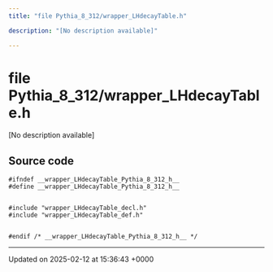 ```yaml
---
title: "file Pythia_8_312/wrapper_LHdecayTable.h"

description: "[No description available]"

---
```


# file Pythia_8_312/wrapper_LHdecayTable.h

[No description available]




## Source code

```
#ifndef __wrapper_LHdecayTable_Pythia_8_312_h__
#define __wrapper_LHdecayTable_Pythia_8_312_h__


#include "wrapper_LHdecayTable_decl.h"
#include "wrapper_LHdecayTable_def.h"


#endif /* __wrapper_LHdecayTable_Pythia_8_312_h__ */
```


-------------------------------

Updated on 2025-02-12 at 15:36:43 +0000
